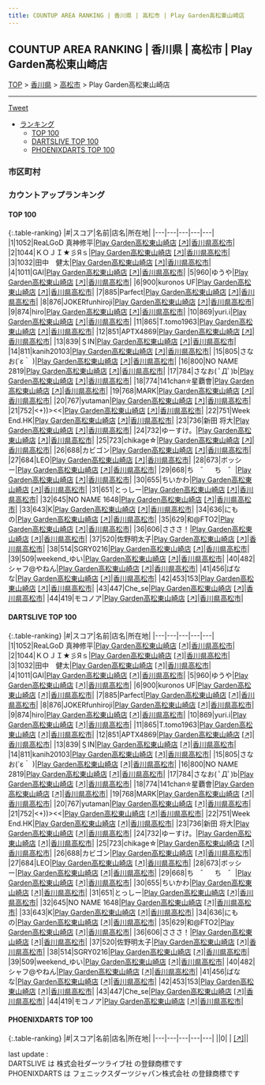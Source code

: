 ```yaml
---
title: COUNTUP AREA RANKING | 香川県 | 高松市 | Play Garden高松東山崎店
---
```

## COUNTUP AREA RANKING | 香川県 | 高松市 | Play Garden高松東山崎店

[TOP](/darts/rank/) > [香川県](/darts/rank/香川県/) > [高松市](/darts/rank/香川県/高松市/) > Play Garden高松東山崎店

___

<a href="https://twitter.com/share?ref_src=twsrc%5Etfw" data-text="COUNTUP AREA RANKING | 香川県高松市Play Garden高松東山崎店" class="twitter-share-button" data-hashtags="DARTSLIVE,PHOENIXDARTS,darts,ダーツ" data-show-count="false">Tweet</a>

* [ランキング](#カウントアップランキング)
    * [TOP 100](#top-100)
    * [DARTSLIVE TOP 100](#dartslive-top-100)
    * [PHOENIXDARTS TOP 100](#phoenixdarts-top-100)

### 市区町村

<ul>

</ul>

### カウントアップランキング

#### TOP 100



{:.table-ranking}
|#|スコア|名前|店名|所在地|
|---|---|---|---|---|
|1|1052|<span class="rank-name-dl">ReaLGoD 真神修平</span>|<a href="/darts/rank/shops/5b6af6fc188970b8f454cb89828a1cfe.html">Play Garden高松東山崎店</a> <a href="https://search.dartslive.com/jp/shop/5b6af6fc188970b8f454cb89828a1cfe">[↗]</a>|<a href="/darts/rank/香川県/高松市">香川県高松市</a>|
|2|1044|<span class="rank-name-dl">ＫＯＪＩ★彡Яｓ</span>|<a href="/darts/rank/shops/5b6af6fc188970b8f454cb89828a1cfe.html">Play Garden高松東山崎店</a> <a href="https://search.dartslive.com/jp/shop/5b6af6fc188970b8f454cb89828a1cfe">[↗]</a>|<a href="/darts/rank/香川県/高松市">香川県高松市</a>|
|3|1032|<span class="rank-name-dl">田中　健太</span>|<a href="/darts/rank/shops/5b6af6fc188970b8f454cb89828a1cfe.html">Play Garden高松東山崎店</a> <a href="https://search.dartslive.com/jp/shop/5b6af6fc188970b8f454cb89828a1cfe">[↗]</a>|<a href="/darts/rank/香川県/高松市">香川県高松市</a>|
|4|1011|<span class="rank-name-dl">GAI</span>|<a href="/darts/rank/shops/5b6af6fc188970b8f454cb89828a1cfe.html">Play Garden高松東山崎店</a> <a href="https://search.dartslive.com/jp/shop/5b6af6fc188970b8f454cb89828a1cfe">[↗]</a>|<a href="/darts/rank/香川県/高松市">香川県高松市</a>|
|5|960|<span class="rank-name-dl">ゆうや</span>|<a href="/darts/rank/shops/5b6af6fc188970b8f454cb89828a1cfe.html">Play Garden高松東山崎店</a> <a href="https://search.dartslive.com/jp/shop/5b6af6fc188970b8f454cb89828a1cfe">[↗]</a>|<a href="/darts/rank/香川県/高松市">香川県高松市</a>|
|6|900|<span class="rank-name-dl">kuronos UF</span>|<a href="/darts/rank/shops/5b6af6fc188970b8f454cb89828a1cfe.html">Play Garden高松東山崎店</a> <a href="https://search.dartslive.com/jp/shop/5b6af6fc188970b8f454cb89828a1cfe">[↗]</a>|<a href="/darts/rank/香川県/高松市">香川県高松市</a>|
|7|885|<span class="rank-name-dl">Parfect</span>|<a href="/darts/rank/shops/5b6af6fc188970b8f454cb89828a1cfe.html">Play Garden高松東山崎店</a> <a href="https://search.dartslive.com/jp/shop/5b6af6fc188970b8f454cb89828a1cfe">[↗]</a>|<a href="/darts/rank/香川県/高松市">香川県高松市</a>|
|8|876|<span class="rank-name-dl">JOKERfunhiroji</span>|<a href="/darts/rank/shops/5b6af6fc188970b8f454cb89828a1cfe.html">Play Garden高松東山崎店</a> <a href="https://search.dartslive.com/jp/shop/5b6af6fc188970b8f454cb89828a1cfe">[↗]</a>|<a href="/darts/rank/香川県/高松市">香川県高松市</a>|
|9|874|<span class="rank-name-dl">hiro</span>|<a href="/darts/rank/shops/5b6af6fc188970b8f454cb89828a1cfe.html">Play Garden高松東山崎店</a> <a href="https://search.dartslive.com/jp/shop/5b6af6fc188970b8f454cb89828a1cfe">[↗]</a>|<a href="/darts/rank/香川県/高松市">香川県高松市</a>|
|10|869|<span class="rank-name-dl">yuri.i</span>|<a href="/darts/rank/shops/5b6af6fc188970b8f454cb89828a1cfe.html">Play Garden高松東山崎店</a> <a href="https://search.dartslive.com/jp/shop/5b6af6fc188970b8f454cb89828a1cfe">[↗]</a>|<a href="/darts/rank/香川県/高松市">香川県高松市</a>|
|11|865|<span class="rank-name-dl">T.tomo1963</span>|<a href="/darts/rank/shops/5b6af6fc188970b8f454cb89828a1cfe.html">Play Garden高松東山崎店</a> <a href="https://search.dartslive.com/jp/shop/5b6af6fc188970b8f454cb89828a1cfe">[↗]</a>|<a href="/darts/rank/香川県/高松市">香川県高松市</a>|
|12|851|<span class="rank-name-dl">APTX4869</span>|<a href="/darts/rank/shops/5b6af6fc188970b8f454cb89828a1cfe.html">Play Garden高松東山崎店</a> <a href="https://search.dartslive.com/jp/shop/5b6af6fc188970b8f454cb89828a1cfe">[↗]</a>|<a href="/darts/rank/香川県/高松市">香川県高松市</a>|
|13|839|<span class="rank-name-dl">＄IN</span>|<a href="/darts/rank/shops/5b6af6fc188970b8f454cb89828a1cfe.html">Play Garden高松東山崎店</a> <a href="https://search.dartslive.com/jp/shop/5b6af6fc188970b8f454cb89828a1cfe">[↗]</a>|<a href="/darts/rank/香川県/高松市">香川県高松市</a>|
|14|811|<span class="rank-name-dl">kanih20103</span>|<a href="/darts/rank/shops/5b6af6fc188970b8f454cb89828a1cfe.html">Play Garden高松東山崎店</a> <a href="https://search.dartslive.com/jp/shop/5b6af6fc188970b8f454cb89828a1cfe">[↗]</a>|<a href="/darts/rank/香川県/高松市">香川県高松市</a>|
|15|805|<span class="rank-name-dl">さなお(´ε｀ )</span>|<a href="/darts/rank/shops/5b6af6fc188970b8f454cb89828a1cfe.html">Play Garden高松東山崎店</a> <a href="https://search.dartslive.com/jp/shop/5b6af6fc188970b8f454cb89828a1cfe">[↗]</a>|<a href="/darts/rank/香川県/高松市">香川県高松市</a>|
|16|800|<span class="rank-name-dl">NO NAME 2819</span>|<a href="/darts/rank/shops/5b6af6fc188970b8f454cb89828a1cfe.html">Play Garden高松東山崎店</a> <a href="https://search.dartslive.com/jp/shop/5b6af6fc188970b8f454cb89828a1cfe">[↗]</a>|<a href="/darts/rank/香川県/高松市">香川県高松市</a>|
|17|784|<span class="rank-name-dl">さなお( ﾟДﾟ)b</span>|<a href="/darts/rank/shops/5b6af6fc188970b8f454cb89828a1cfe.html">Play Garden高松東山崎店</a> <a href="https://search.dartslive.com/jp/shop/5b6af6fc188970b8f454cb89828a1cfe">[↗]</a>|<a href="/darts/rank/香川県/高松市">香川県高松市</a>|
|18|774|<span class="rank-name-dl">141chan✮星覇會</span>|<a href="/darts/rank/shops/5b6af6fc188970b8f454cb89828a1cfe.html">Play Garden高松東山崎店</a> <a href="https://search.dartslive.com/jp/shop/5b6af6fc188970b8f454cb89828a1cfe">[↗]</a>|<a href="/darts/rank/香川県/高松市">香川県高松市</a>|
|19|768|<span class="rank-name-dl">MARK</span>|<a href="/darts/rank/shops/5b6af6fc188970b8f454cb89828a1cfe.html">Play Garden高松東山崎店</a> <a href="https://search.dartslive.com/jp/shop/5b6af6fc188970b8f454cb89828a1cfe">[↗]</a>|<a href="/darts/rank/香川県/高松市">香川県高松市</a>|
|20|767|<span class="rank-name-dl">yutaman</span>|<a href="/darts/rank/shops/5b6af6fc188970b8f454cb89828a1cfe.html">Play Garden高松東山崎店</a> <a href="https://search.dartslive.com/jp/shop/5b6af6fc188970b8f454cb89828a1cfe">[↗]</a>|<a href="/darts/rank/香川県/高松市">香川県高松市</a>|
|21|752|<span class="rank-name-dl">&lt;+))&gt;&lt;&lt;</span>|<a href="/darts/rank/shops/5b6af6fc188970b8f454cb89828a1cfe.html">Play Garden高松東山崎店</a> <a href="https://search.dartslive.com/jp/shop/5b6af6fc188970b8f454cb89828a1cfe">[↗]</a>|<a href="/darts/rank/香川県/高松市">香川県高松市</a>|
|22|751|<span class="rank-name-dl">Week End.HK</span>|<a href="/darts/rank/shops/5b6af6fc188970b8f454cb89828a1cfe.html">Play Garden高松東山崎店</a> <a href="https://search.dartslive.com/jp/shop/5b6af6fc188970b8f454cb89828a1cfe">[↗]</a>|<a href="/darts/rank/香川県/高松市">香川県高松市</a>|
|23|736|<span class="rank-name-dl">新田 将大</span>|<a href="/darts/rank/shops/5b6af6fc188970b8f454cb89828a1cfe.html">Play Garden高松東山崎店</a> <a href="https://search.dartslive.com/jp/shop/5b6af6fc188970b8f454cb89828a1cfe">[↗]</a>|<a href="/darts/rank/香川県/高松市">香川県高松市</a>|
|24|732|<span class="rank-name-dl">ゆーすけ。</span>|<a href="/darts/rank/shops/5b6af6fc188970b8f454cb89828a1cfe.html">Play Garden高松東山崎店</a> <a href="https://search.dartslive.com/jp/shop/5b6af6fc188970b8f454cb89828a1cfe">[↗]</a>|<a href="/darts/rank/香川県/高松市">香川県高松市</a>|
|25|723|<span class="rank-name-dl">chikage☆</span>|<a href="/darts/rank/shops/5b6af6fc188970b8f454cb89828a1cfe.html">Play Garden高松東山崎店</a> <a href="https://search.dartslive.com/jp/shop/5b6af6fc188970b8f454cb89828a1cfe">[↗]</a>|<a href="/darts/rank/香川県/高松市">香川県高松市</a>|
|26|688|<span class="rank-name-dl">カビゴン</span>|<a href="/darts/rank/shops/5b6af6fc188970b8f454cb89828a1cfe.html">Play Garden高松東山崎店</a> <a href="https://search.dartslive.com/jp/shop/5b6af6fc188970b8f454cb89828a1cfe">[↗]</a>|<a href="/darts/rank/香川県/高松市">香川県高松市</a>|
|27|684|<span class="rank-name-dl">LEO</span>|<a href="/darts/rank/shops/5b6af6fc188970b8f454cb89828a1cfe.html">Play Garden高松東山崎店</a> <a href="https://search.dartslive.com/jp/shop/5b6af6fc188970b8f454cb89828a1cfe">[↗]</a>|<a href="/darts/rank/香川県/高松市">香川県高松市</a>|
|28|673|<span class="rank-name-dl">ボッシー</span>|<a href="/darts/rank/shops/5b6af6fc188970b8f454cb89828a1cfe.html">Play Garden高松東山崎店</a> <a href="https://search.dartslive.com/jp/shop/5b6af6fc188970b8f454cb89828a1cfe">[↗]</a>|<a href="/darts/rank/香川県/高松市">香川県高松市</a>|
|29|668|<span class="rank-name-dl">ち　゛　ち　゛</span>|<a href="/darts/rank/shops/5b6af6fc188970b8f454cb89828a1cfe.html">Play Garden高松東山崎店</a> <a href="https://search.dartslive.com/jp/shop/5b6af6fc188970b8f454cb89828a1cfe">[↗]</a>|<a href="/darts/rank/香川県/高松市">香川県高松市</a>|
|30|655|<span class="rank-name-dl">ちいかわ</span>|<a href="/darts/rank/shops/5b6af6fc188970b8f454cb89828a1cfe.html">Play Garden高松東山崎店</a> <a href="https://search.dartslive.com/jp/shop/5b6af6fc188970b8f454cb89828a1cfe">[↗]</a>|<a href="/darts/rank/香川県/高松市">香川県高松市</a>|
|31|651|<span class="rank-name-dl">とっしー</span>|<a href="/darts/rank/shops/5b6af6fc188970b8f454cb89828a1cfe.html">Play Garden高松東山崎店</a> <a href="https://search.dartslive.com/jp/shop/5b6af6fc188970b8f454cb89828a1cfe">[↗]</a>|<a href="/darts/rank/香川県/高松市">香川県高松市</a>|
|32|645|<span class="rank-name-dl">NO NAME 1648</span>|<a href="/darts/rank/shops/5b6af6fc188970b8f454cb89828a1cfe.html">Play Garden高松東山崎店</a> <a href="https://search.dartslive.com/jp/shop/5b6af6fc188970b8f454cb89828a1cfe">[↗]</a>|<a href="/darts/rank/香川県/高松市">香川県高松市</a>|
|33|643|<span class="rank-name-dl">K</span>|<a href="/darts/rank/shops/5b6af6fc188970b8f454cb89828a1cfe.html">Play Garden高松東山崎店</a> <a href="https://search.dartslive.com/jp/shop/5b6af6fc188970b8f454cb89828a1cfe">[↗]</a>|<a href="/darts/rank/香川県/高松市">香川県高松市</a>|
|34|636|<span class="rank-name-dl">にもの</span>|<a href="/darts/rank/shops/5b6af6fc188970b8f454cb89828a1cfe.html">Play Garden高松東山崎店</a> <a href="https://search.dartslive.com/jp/shop/5b6af6fc188970b8f454cb89828a1cfe">[↗]</a>|<a href="/darts/rank/香川県/高松市">香川県高松市</a>|
|35|629|<span class="rank-name-dl">和@FTO2</span>|<a href="/darts/rank/shops/5b6af6fc188970b8f454cb89828a1cfe.html">Play Garden高松東山崎店</a> <a href="https://search.dartslive.com/jp/shop/5b6af6fc188970b8f454cb89828a1cfe">[↗]</a>|<a href="/darts/rank/香川県/高松市">香川県高松市</a>|
|36|606|<span class="rank-name-dl">さささ！</span>|<a href="/darts/rank/shops/5b6af6fc188970b8f454cb89828a1cfe.html">Play Garden高松東山崎店</a> <a href="https://search.dartslive.com/jp/shop/5b6af6fc188970b8f454cb89828a1cfe">[↗]</a>|<a href="/darts/rank/香川県/高松市">香川県高松市</a>|
|37|520|<span class="rank-name-dl">佐野明太子</span>|<a href="/darts/rank/shops/5b6af6fc188970b8f454cb89828a1cfe.html">Play Garden高松東山崎店</a> <a href="https://search.dartslive.com/jp/shop/5b6af6fc188970b8f454cb89828a1cfe">[↗]</a>|<a href="/darts/rank/香川県/高松市">香川県高松市</a>|
|38|514|<span class="rank-name-dl">SGRY0216</span>|<a href="/darts/rank/shops/5b6af6fc188970b8f454cb89828a1cfe.html">Play Garden高松東山崎店</a> <a href="https://search.dartslive.com/jp/shop/5b6af6fc188970b8f454cb89828a1cfe">[↗]</a>|<a href="/darts/rank/香川県/高松市">香川県高松市</a>|
|39|509|<span class="rank-name-dl">weekend_ゆい</span>|<a href="/darts/rank/shops/5b6af6fc188970b8f454cb89828a1cfe.html">Play Garden高松東山崎店</a> <a href="https://search.dartslive.com/jp/shop/5b6af6fc188970b8f454cb89828a1cfe">[↗]</a>|<a href="/darts/rank/香川県/高松市">香川県高松市</a>|
|40|482|<span class="rank-name-dl">シャフ@やねん</span>|<a href="/darts/rank/shops/5b6af6fc188970b8f454cb89828a1cfe.html">Play Garden高松東山崎店</a> <a href="https://search.dartslive.com/jp/shop/5b6af6fc188970b8f454cb89828a1cfe">[↗]</a>|<a href="/darts/rank/香川県/高松市">香川県高松市</a>|
|41|456|<span class="rank-name-dl">ばなな</span>|<a href="/darts/rank/shops/5b6af6fc188970b8f454cb89828a1cfe.html">Play Garden高松東山崎店</a> <a href="https://search.dartslive.com/jp/shop/5b6af6fc188970b8f454cb89828a1cfe">[↗]</a>|<a href="/darts/rank/香川県/高松市">香川県高松市</a>|
|42|453|<span class="rank-name-dl">153</span>|<a href="/darts/rank/shops/5b6af6fc188970b8f454cb89828a1cfe.html">Play Garden高松東山崎店</a> <a href="https://search.dartslive.com/jp/shop/5b6af6fc188970b8f454cb89828a1cfe">[↗]</a>|<a href="/darts/rank/香川県/高松市">香川県高松市</a>|
|43|447|<span class="rank-name-dl">Che_se</span>|<a href="/darts/rank/shops/5b6af6fc188970b8f454cb89828a1cfe.html">Play Garden高松東山崎店</a> <a href="https://search.dartslive.com/jp/shop/5b6af6fc188970b8f454cb89828a1cfe">[↗]</a>|<a href="/darts/rank/香川県/高松市">香川県高松市</a>|
|44|419|<span class="rank-name-dl">モコノア</span>|<a href="/darts/rank/shops/5b6af6fc188970b8f454cb89828a1cfe.html">Play Garden高松東山崎店</a> <a href="https://search.dartslive.com/jp/shop/5b6af6fc188970b8f454cb89828a1cfe">[↗]</a>|<a href="/darts/rank/香川県/高松市">香川県高松市</a>|


#### DARTSLIVE TOP 100



{:.table-ranking}
|#|スコア|名前|店名|所在地|
|---|---|---|---|---|
|1|1052|<span class="rank-name-dl">ReaLGoD 真神修平</span>|<a href="/darts/rank/shops/5b6af6fc188970b8f454cb89828a1cfe.html">Play Garden高松東山崎店</a> <a href="https://search.dartslive.com/jp/shop/5b6af6fc188970b8f454cb89828a1cfe">[↗]</a>|<a href="/darts/rank/香川県/高松市">香川県高松市</a>|
|2|1044|<span class="rank-name-dl">ＫＯＪＩ★彡Яｓ</span>|<a href="/darts/rank/shops/5b6af6fc188970b8f454cb89828a1cfe.html">Play Garden高松東山崎店</a> <a href="https://search.dartslive.com/jp/shop/5b6af6fc188970b8f454cb89828a1cfe">[↗]</a>|<a href="/darts/rank/香川県/高松市">香川県高松市</a>|
|3|1032|<span class="rank-name-dl">田中　健太</span>|<a href="/darts/rank/shops/5b6af6fc188970b8f454cb89828a1cfe.html">Play Garden高松東山崎店</a> <a href="https://search.dartslive.com/jp/shop/5b6af6fc188970b8f454cb89828a1cfe">[↗]</a>|<a href="/darts/rank/香川県/高松市">香川県高松市</a>|
|4|1011|<span class="rank-name-dl">GAI</span>|<a href="/darts/rank/shops/5b6af6fc188970b8f454cb89828a1cfe.html">Play Garden高松東山崎店</a> <a href="https://search.dartslive.com/jp/shop/5b6af6fc188970b8f454cb89828a1cfe">[↗]</a>|<a href="/darts/rank/香川県/高松市">香川県高松市</a>|
|5|960|<span class="rank-name-dl">ゆうや</span>|<a href="/darts/rank/shops/5b6af6fc188970b8f454cb89828a1cfe.html">Play Garden高松東山崎店</a> <a href="https://search.dartslive.com/jp/shop/5b6af6fc188970b8f454cb89828a1cfe">[↗]</a>|<a href="/darts/rank/香川県/高松市">香川県高松市</a>|
|6|900|<span class="rank-name-dl">kuronos UF</span>|<a href="/darts/rank/shops/5b6af6fc188970b8f454cb89828a1cfe.html">Play Garden高松東山崎店</a> <a href="https://search.dartslive.com/jp/shop/5b6af6fc188970b8f454cb89828a1cfe">[↗]</a>|<a href="/darts/rank/香川県/高松市">香川県高松市</a>|
|7|885|<span class="rank-name-dl">Parfect</span>|<a href="/darts/rank/shops/5b6af6fc188970b8f454cb89828a1cfe.html">Play Garden高松東山崎店</a> <a href="https://search.dartslive.com/jp/shop/5b6af6fc188970b8f454cb89828a1cfe">[↗]</a>|<a href="/darts/rank/香川県/高松市">香川県高松市</a>|
|8|876|<span class="rank-name-dl">JOKERfunhiroji</span>|<a href="/darts/rank/shops/5b6af6fc188970b8f454cb89828a1cfe.html">Play Garden高松東山崎店</a> <a href="https://search.dartslive.com/jp/shop/5b6af6fc188970b8f454cb89828a1cfe">[↗]</a>|<a href="/darts/rank/香川県/高松市">香川県高松市</a>|
|9|874|<span class="rank-name-dl">hiro</span>|<a href="/darts/rank/shops/5b6af6fc188970b8f454cb89828a1cfe.html">Play Garden高松東山崎店</a> <a href="https://search.dartslive.com/jp/shop/5b6af6fc188970b8f454cb89828a1cfe">[↗]</a>|<a href="/darts/rank/香川県/高松市">香川県高松市</a>|
|10|869|<span class="rank-name-dl">yuri.i</span>|<a href="/darts/rank/shops/5b6af6fc188970b8f454cb89828a1cfe.html">Play Garden高松東山崎店</a> <a href="https://search.dartslive.com/jp/shop/5b6af6fc188970b8f454cb89828a1cfe">[↗]</a>|<a href="/darts/rank/香川県/高松市">香川県高松市</a>|
|11|865|<span class="rank-name-dl">T.tomo1963</span>|<a href="/darts/rank/shops/5b6af6fc188970b8f454cb89828a1cfe.html">Play Garden高松東山崎店</a> <a href="https://search.dartslive.com/jp/shop/5b6af6fc188970b8f454cb89828a1cfe">[↗]</a>|<a href="/darts/rank/香川県/高松市">香川県高松市</a>|
|12|851|<span class="rank-name-dl">APTX4869</span>|<a href="/darts/rank/shops/5b6af6fc188970b8f454cb89828a1cfe.html">Play Garden高松東山崎店</a> <a href="https://search.dartslive.com/jp/shop/5b6af6fc188970b8f454cb89828a1cfe">[↗]</a>|<a href="/darts/rank/香川県/高松市">香川県高松市</a>|
|13|839|<span class="rank-name-dl">＄IN</span>|<a href="/darts/rank/shops/5b6af6fc188970b8f454cb89828a1cfe.html">Play Garden高松東山崎店</a> <a href="https://search.dartslive.com/jp/shop/5b6af6fc188970b8f454cb89828a1cfe">[↗]</a>|<a href="/darts/rank/香川県/高松市">香川県高松市</a>|
|14|811|<span class="rank-name-dl">kanih20103</span>|<a href="/darts/rank/shops/5b6af6fc188970b8f454cb89828a1cfe.html">Play Garden高松東山崎店</a> <a href="https://search.dartslive.com/jp/shop/5b6af6fc188970b8f454cb89828a1cfe">[↗]</a>|<a href="/darts/rank/香川県/高松市">香川県高松市</a>|
|15|805|<span class="rank-name-dl">さなお(´ε｀ )</span>|<a href="/darts/rank/shops/5b6af6fc188970b8f454cb89828a1cfe.html">Play Garden高松東山崎店</a> <a href="https://search.dartslive.com/jp/shop/5b6af6fc188970b8f454cb89828a1cfe">[↗]</a>|<a href="/darts/rank/香川県/高松市">香川県高松市</a>|
|16|800|<span class="rank-name-dl">NO NAME 2819</span>|<a href="/darts/rank/shops/5b6af6fc188970b8f454cb89828a1cfe.html">Play Garden高松東山崎店</a> <a href="https://search.dartslive.com/jp/shop/5b6af6fc188970b8f454cb89828a1cfe">[↗]</a>|<a href="/darts/rank/香川県/高松市">香川県高松市</a>|
|17|784|<span class="rank-name-dl">さなお( ﾟДﾟ)b</span>|<a href="/darts/rank/shops/5b6af6fc188970b8f454cb89828a1cfe.html">Play Garden高松東山崎店</a> <a href="https://search.dartslive.com/jp/shop/5b6af6fc188970b8f454cb89828a1cfe">[↗]</a>|<a href="/darts/rank/香川県/高松市">香川県高松市</a>|
|18|774|<span class="rank-name-dl">141chan✮星覇會</span>|<a href="/darts/rank/shops/5b6af6fc188970b8f454cb89828a1cfe.html">Play Garden高松東山崎店</a> <a href="https://search.dartslive.com/jp/shop/5b6af6fc188970b8f454cb89828a1cfe">[↗]</a>|<a href="/darts/rank/香川県/高松市">香川県高松市</a>|
|19|768|<span class="rank-name-dl">MARK</span>|<a href="/darts/rank/shops/5b6af6fc188970b8f454cb89828a1cfe.html">Play Garden高松東山崎店</a> <a href="https://search.dartslive.com/jp/shop/5b6af6fc188970b8f454cb89828a1cfe">[↗]</a>|<a href="/darts/rank/香川県/高松市">香川県高松市</a>|
|20|767|<span class="rank-name-dl">yutaman</span>|<a href="/darts/rank/shops/5b6af6fc188970b8f454cb89828a1cfe.html">Play Garden高松東山崎店</a> <a href="https://search.dartslive.com/jp/shop/5b6af6fc188970b8f454cb89828a1cfe">[↗]</a>|<a href="/darts/rank/香川県/高松市">香川県高松市</a>|
|21|752|<span class="rank-name-dl">&lt;+))&gt;&lt;&lt;</span>|<a href="/darts/rank/shops/5b6af6fc188970b8f454cb89828a1cfe.html">Play Garden高松東山崎店</a> <a href="https://search.dartslive.com/jp/shop/5b6af6fc188970b8f454cb89828a1cfe">[↗]</a>|<a href="/darts/rank/香川県/高松市">香川県高松市</a>|
|22|751|<span class="rank-name-dl">Week End.HK</span>|<a href="/darts/rank/shops/5b6af6fc188970b8f454cb89828a1cfe.html">Play Garden高松東山崎店</a> <a href="https://search.dartslive.com/jp/shop/5b6af6fc188970b8f454cb89828a1cfe">[↗]</a>|<a href="/darts/rank/香川県/高松市">香川県高松市</a>|
|23|736|<span class="rank-name-dl">新田 将大</span>|<a href="/darts/rank/shops/5b6af6fc188970b8f454cb89828a1cfe.html">Play Garden高松東山崎店</a> <a href="https://search.dartslive.com/jp/shop/5b6af6fc188970b8f454cb89828a1cfe">[↗]</a>|<a href="/darts/rank/香川県/高松市">香川県高松市</a>|
|24|732|<span class="rank-name-dl">ゆーすけ。</span>|<a href="/darts/rank/shops/5b6af6fc188970b8f454cb89828a1cfe.html">Play Garden高松東山崎店</a> <a href="https://search.dartslive.com/jp/shop/5b6af6fc188970b8f454cb89828a1cfe">[↗]</a>|<a href="/darts/rank/香川県/高松市">香川県高松市</a>|
|25|723|<span class="rank-name-dl">chikage☆</span>|<a href="/darts/rank/shops/5b6af6fc188970b8f454cb89828a1cfe.html">Play Garden高松東山崎店</a> <a href="https://search.dartslive.com/jp/shop/5b6af6fc188970b8f454cb89828a1cfe">[↗]</a>|<a href="/darts/rank/香川県/高松市">香川県高松市</a>|
|26|688|<span class="rank-name-dl">カビゴン</span>|<a href="/darts/rank/shops/5b6af6fc188970b8f454cb89828a1cfe.html">Play Garden高松東山崎店</a> <a href="https://search.dartslive.com/jp/shop/5b6af6fc188970b8f454cb89828a1cfe">[↗]</a>|<a href="/darts/rank/香川県/高松市">香川県高松市</a>|
|27|684|<span class="rank-name-dl">LEO</span>|<a href="/darts/rank/shops/5b6af6fc188970b8f454cb89828a1cfe.html">Play Garden高松東山崎店</a> <a href="https://search.dartslive.com/jp/shop/5b6af6fc188970b8f454cb89828a1cfe">[↗]</a>|<a href="/darts/rank/香川県/高松市">香川県高松市</a>|
|28|673|<span class="rank-name-dl">ボッシー</span>|<a href="/darts/rank/shops/5b6af6fc188970b8f454cb89828a1cfe.html">Play Garden高松東山崎店</a> <a href="https://search.dartslive.com/jp/shop/5b6af6fc188970b8f454cb89828a1cfe">[↗]</a>|<a href="/darts/rank/香川県/高松市">香川県高松市</a>|
|29|668|<span class="rank-name-dl">ち　゛　ち　゛</span>|<a href="/darts/rank/shops/5b6af6fc188970b8f454cb89828a1cfe.html">Play Garden高松東山崎店</a> <a href="https://search.dartslive.com/jp/shop/5b6af6fc188970b8f454cb89828a1cfe">[↗]</a>|<a href="/darts/rank/香川県/高松市">香川県高松市</a>|
|30|655|<span class="rank-name-dl">ちいかわ</span>|<a href="/darts/rank/shops/5b6af6fc188970b8f454cb89828a1cfe.html">Play Garden高松東山崎店</a> <a href="https://search.dartslive.com/jp/shop/5b6af6fc188970b8f454cb89828a1cfe">[↗]</a>|<a href="/darts/rank/香川県/高松市">香川県高松市</a>|
|31|651|<span class="rank-name-dl">とっしー</span>|<a href="/darts/rank/shops/5b6af6fc188970b8f454cb89828a1cfe.html">Play Garden高松東山崎店</a> <a href="https://search.dartslive.com/jp/shop/5b6af6fc188970b8f454cb89828a1cfe">[↗]</a>|<a href="/darts/rank/香川県/高松市">香川県高松市</a>|
|32|645|<span class="rank-name-dl">NO NAME 1648</span>|<a href="/darts/rank/shops/5b6af6fc188970b8f454cb89828a1cfe.html">Play Garden高松東山崎店</a> <a href="https://search.dartslive.com/jp/shop/5b6af6fc188970b8f454cb89828a1cfe">[↗]</a>|<a href="/darts/rank/香川県/高松市">香川県高松市</a>|
|33|643|<span class="rank-name-dl">K</span>|<a href="/darts/rank/shops/5b6af6fc188970b8f454cb89828a1cfe.html">Play Garden高松東山崎店</a> <a href="https://search.dartslive.com/jp/shop/5b6af6fc188970b8f454cb89828a1cfe">[↗]</a>|<a href="/darts/rank/香川県/高松市">香川県高松市</a>|
|34|636|<span class="rank-name-dl">にもの</span>|<a href="/darts/rank/shops/5b6af6fc188970b8f454cb89828a1cfe.html">Play Garden高松東山崎店</a> <a href="https://search.dartslive.com/jp/shop/5b6af6fc188970b8f454cb89828a1cfe">[↗]</a>|<a href="/darts/rank/香川県/高松市">香川県高松市</a>|
|35|629|<span class="rank-name-dl">和@FTO2</span>|<a href="/darts/rank/shops/5b6af6fc188970b8f454cb89828a1cfe.html">Play Garden高松東山崎店</a> <a href="https://search.dartslive.com/jp/shop/5b6af6fc188970b8f454cb89828a1cfe">[↗]</a>|<a href="/darts/rank/香川県/高松市">香川県高松市</a>|
|36|606|<span class="rank-name-dl">さささ！</span>|<a href="/darts/rank/shops/5b6af6fc188970b8f454cb89828a1cfe.html">Play Garden高松東山崎店</a> <a href="https://search.dartslive.com/jp/shop/5b6af6fc188970b8f454cb89828a1cfe">[↗]</a>|<a href="/darts/rank/香川県/高松市">香川県高松市</a>|
|37|520|<span class="rank-name-dl">佐野明太子</span>|<a href="/darts/rank/shops/5b6af6fc188970b8f454cb89828a1cfe.html">Play Garden高松東山崎店</a> <a href="https://search.dartslive.com/jp/shop/5b6af6fc188970b8f454cb89828a1cfe">[↗]</a>|<a href="/darts/rank/香川県/高松市">香川県高松市</a>|
|38|514|<span class="rank-name-dl">SGRY0216</span>|<a href="/darts/rank/shops/5b6af6fc188970b8f454cb89828a1cfe.html">Play Garden高松東山崎店</a> <a href="https://search.dartslive.com/jp/shop/5b6af6fc188970b8f454cb89828a1cfe">[↗]</a>|<a href="/darts/rank/香川県/高松市">香川県高松市</a>|
|39|509|<span class="rank-name-dl">weekend_ゆい</span>|<a href="/darts/rank/shops/5b6af6fc188970b8f454cb89828a1cfe.html">Play Garden高松東山崎店</a> <a href="https://search.dartslive.com/jp/shop/5b6af6fc188970b8f454cb89828a1cfe">[↗]</a>|<a href="/darts/rank/香川県/高松市">香川県高松市</a>|
|40|482|<span class="rank-name-dl">シャフ@やねん</span>|<a href="/darts/rank/shops/5b6af6fc188970b8f454cb89828a1cfe.html">Play Garden高松東山崎店</a> <a href="https://search.dartslive.com/jp/shop/5b6af6fc188970b8f454cb89828a1cfe">[↗]</a>|<a href="/darts/rank/香川県/高松市">香川県高松市</a>|
|41|456|<span class="rank-name-dl">ばなな</span>|<a href="/darts/rank/shops/5b6af6fc188970b8f454cb89828a1cfe.html">Play Garden高松東山崎店</a> <a href="https://search.dartslive.com/jp/shop/5b6af6fc188970b8f454cb89828a1cfe">[↗]</a>|<a href="/darts/rank/香川県/高松市">香川県高松市</a>|
|42|453|<span class="rank-name-dl">153</span>|<a href="/darts/rank/shops/5b6af6fc188970b8f454cb89828a1cfe.html">Play Garden高松東山崎店</a> <a href="https://search.dartslive.com/jp/shop/5b6af6fc188970b8f454cb89828a1cfe">[↗]</a>|<a href="/darts/rank/香川県/高松市">香川県高松市</a>|
|43|447|<span class="rank-name-dl">Che_se</span>|<a href="/darts/rank/shops/5b6af6fc188970b8f454cb89828a1cfe.html">Play Garden高松東山崎店</a> <a href="https://search.dartslive.com/jp/shop/5b6af6fc188970b8f454cb89828a1cfe">[↗]</a>|<a href="/darts/rank/香川県/高松市">香川県高松市</a>|
|44|419|<span class="rank-name-dl">モコノア</span>|<a href="/darts/rank/shops/5b6af6fc188970b8f454cb89828a1cfe.html">Play Garden高松東山崎店</a> <a href="https://search.dartslive.com/jp/shop/5b6af6fc188970b8f454cb89828a1cfe">[↗]</a>|<a href="/darts/rank/香川県/高松市">香川県高松市</a>|


#### PHOENIXDARTS TOP 100



{:.table-ranking}
|#|スコア|名前|店名|所在地|
|---|---|---|---|---|
||0|<span class="rank-name-dl"> </span>|<a href="/darts/rank/shops/.html"></a> <a href="">[↗]</a>|<a href="/darts/rank//"></a>|


<div class="footer border-top border-gray-light mt-5 pt-3 text-right text-gray">
    last update : <span style="font-weight: italic" id="foot_last_modified"></span><br />
    DARTSLIVE は 株式会社ダーツライブ社 の登録商標です<br />
    PHOENIXDARTS は フェニックスダーツジャパン株式会社 の登録商標です<br />
</div>

<script src="https://cdnjs.cloudflare.com/ajax/libs/jquery.tablesorter/2.31.3/js/jquery.tablesorter.min.js" integrity="sha512-qzgd5cYSZcosqpzpn7zF2ZId8f/8CHmFKZ8j7mU4OUXTNRd5g+ZHBPsgKEwoqxCtdQvExE5LprwwPAgoicguNg==" crossorigin="anonymous" referrerpolicy="no-referrer"></script>
<link rel="stylesheet" href="https://cdnjs.cloudflare.com/ajax/libs/jquery.tablesorter/2.31.3/css/theme.default.min.css" integrity="sha512-wghhOJkjQX0Lh3NSWvNKeZ0ZpNn+SPVXX1Qyc9OCaogADktxrBiBdKGDoqVUOyhStvMBmJQ8ZdMHiR3wuEq8+w==" crossorigin="anonymous" referrerpolicy="no-referrer" />
<script>
$(function() {
    $(".table-ranking").tablesorter({sortList:[[0, 0]]});
    $("#foot_last_modified").text(formatDate(new Date(document.lastModified), 'yyyy-MM-dd HH:mm:ss'));
});
</script>

<script async src="https://platform.twitter.com/widgets.js" charset="utf-8"></script>